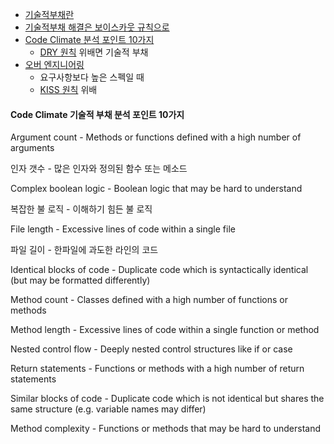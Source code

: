 - [기술적부채란](https://brunch.co.kr/@pubjinson/23)
- [기술적부채 해결은 보이스카웃 규칙으로](https://www.slideshare.net/mobile/jinhyuckkim7/ss-79626046)
- [Code Climate 분석 포인트 10가지](https://codeclimate.com/blog/10-point-technical-debt-assessment/)
  - [DRY 원칙](프로그래밍의-정석#22-drydont-repeat-yourself) 위배면 기술적 부채
- [오버 엔지니어링](https://zetawiki.com/wiki/오버엔지니어링)
  - 요구사항보다 높은 스펙일 때
  - [KISS 원칙](프로그래밍의-정석#21-kisskeep-it-simple-stupid--keep-it-short-and-simple) 위배

#### Code Climate 기술적 부채 분석 포인트 10가지
Argument count - Methods or functions defined with a high number of arguments

인자 갯수 - 많은 인자와 정의된 함수 또는 메소드

Complex boolean logic - Boolean logic that may be hard to understand

복잡한 불 로직 - 이해하기 힘든 불 로직

File length - Excessive lines of code within a single file

파일 길이 - 한파일에 과도한 라인의 코드

Identical blocks of code - Duplicate code which is syntactically identical (but may be formatted differently)

Method count - Classes defined with a high number of functions or methods

Method length - Excessive lines of code within a single function or method

Nested control flow - Deeply nested control structures like if or case

Return statements - Functions or methods with a high number of return statements

Similar blocks of code - Duplicate code which is not identical but shares the same structure (e.g. variable names may differ)

Method complexity - Functions or methods that may be hard to understand